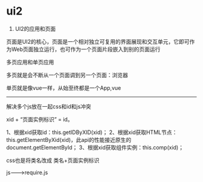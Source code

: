 # ui2

1. UI2的应用和页面

页面是UI2的核心，页面是一个相对独立可复用的界面展现和交互单元，它即可作为Web页面独立运行，也可作为一个页面片段嵌入到别的页面运行



多页应用和单页应用

多页就是会不断从一个页面调到另一个页面：浏览器

单页就是像vue一样，从始至终都是一个App,vue

---

解决多个js放在一起css和id和js冲突

xid + “页面实例标识” = id。

1、根据xid获取id：this.getIDByXID(xid)；
2、根据xid获取HTML节点：this.getElementByXid(xid)，此api的性能接近原生的document.getElementById；
3、根据xid获取组件实例：this.comp(xid)；

css也是将类名改成  类名+页面实例标识

js--->require.js

